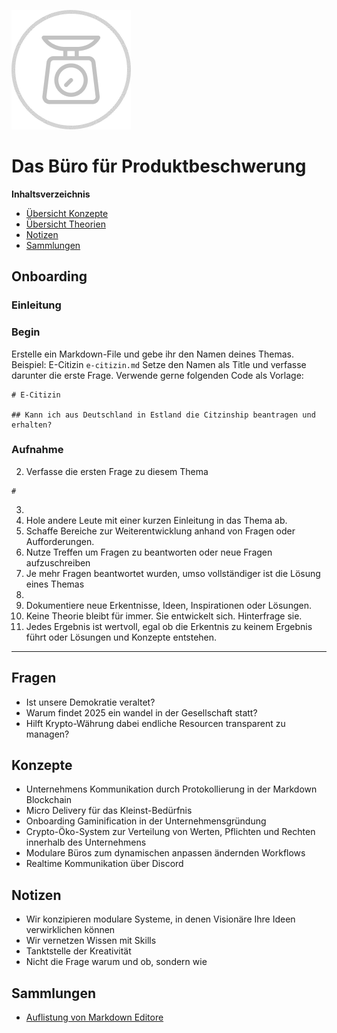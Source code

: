 ![Das Büro für Produktbeschwerung](beschwerung.png)

# Das Büro für Produktbeschwerung

**Inhaltsverzeichnis**
- [Übersicht Konzepte](#Konzepte)
- [Übersicht Theorien](#Theorien)
- [Notizen](#Notizen)
- [Sammlungen](#Sammlungen)


## Onboarding

### Einleitung

### Begin
Erstelle ein Markdown-File und gebe ihr den Namen deines Themas. Beispiel: E-Citizin  `e-citizin.md` 
Setze den Namen als Title und verfasse darunter die erste Frage. Verwende gerne folgenden Code als Vorlage:

```
# E-Citizin

## Kann ich aus Deutschland in Estland die Citzinship beantragen und erhalten?
```



### Aufnahme


2. Verfasse die ersten Frage zu diesem Thema

```
# 
```

3. 
2. Hole andere Leute mit einer kurzen Einleitung in das Thema ab.
3. Schaffe Bereiche zur Weiterentwicklung anhand von Fragen oder Aufforderungen.
4. Nutze Treffen um Fragen zu beantworten oder neue Fragen aufzuschreiben
5. Je mehr Fragen beantwortet wurden, umso vollständiger ist die Lösung eines Themas
5. 
4. Dokumentiere neue Erkentnisse, Ideen, Inspirationen oder Lösungen.
5. Keine Theorie bleibt für immer. Sie entwickelt sich. Hinterfrage sie.
6. Jedes Ergebnis ist wertvoll, egal ob die Erkentnis zu keinem Ergebnis führt oder Lösungen und Konzepte entstehen.

---

## Fragen
  - Ist unsere Demokratie veraltet?
  - Warum findet 2025 ein wandel in der Gesellschaft statt?
  - Hilft Krypto-Währung dabei endliche Resourcen transparent zu managen?

## Konzepte
  - Unternehmens Kommunikation durch Protokollierung in der Markdown Blockchain
  - Micro Delivery für das Kleinst-Bedürfnis
  - Onboarding Gaminification in der Unternehmensgründung
  - Crypto-Öko-System zur Verteilung von Werten, Pflichten und Rechten innerhalb des Unternehmens
  - Modulare Büros zum dynamischen anpassen ändernden Workflows
  - Realtime Kommunikation über Discord

## Notizen
- Wir konzipieren modulare Systeme, in denen Visionäre Ihre Ideen verwirklichen können
- Wir vernetzen Wissen mit Skills
- Tanktstelle der Kreativität
- Nicht die Frage warum und ob, sondern wie

## Sammlungen
- [Auflistung von Markdown Editore](liste-markdown-editor.md)
